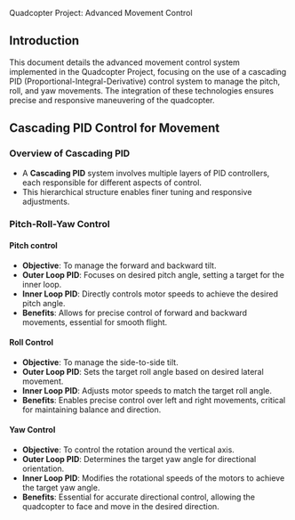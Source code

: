 Quadcopter Project: Advanced Movement Control

## Introduction

This document details the advanced movement control system implemented in the Quadcopter Project, focusing on the use of a cascading PID (Proportional-Integral-Derivative) control system to manage the pitch, roll, and yaw movements. The integration of these technologies ensures precise and responsive maneuvering of the quadcopter.

## Cascading PID Control for Movement

### Overview of Cascading PID
- A **Cascading PID** system involves multiple layers of PID controllers, each responsible for different aspects of control.
- This hierarchical structure enables finer tuning and responsive adjustments.

### Pitch-Roll-Yaw Control
#### Pitch control
- **Objective**: To manage the forward and backward tilt.
- **Outer Loop PID**: Focuses on desired pitch angle, setting a target for the inner loop.
- **Inner Loop PID**: Directly controls motor speeds to achieve the desired pitch angle.
- **Benefits**: Allows for precise control of forward and backward movements, essential for smooth flight.
#### Roll Control
- **Objective**: To manage the side-to-side tilt.
- **Outer Loop PID**: Sets the target roll angle based on desired lateral movement.
- **Inner Loop PID**: Adjusts motor speeds to match the target roll angle.
- **Benefits**: Enables precise control over left and right movements, critical for maintaining balance and direction.

#### Yaw Control
- **Objective**: To control the rotation around the vertical axis.
- **Outer Loop PID**: Determines the target yaw angle for directional orientation.
- **Inner Loop PID**: Modifies the rotational speeds of the motors to achieve the target yaw angle.
- **Benefits**: Essential for accurate directional control, allowing the quadcopter to face and move in the desired direction.